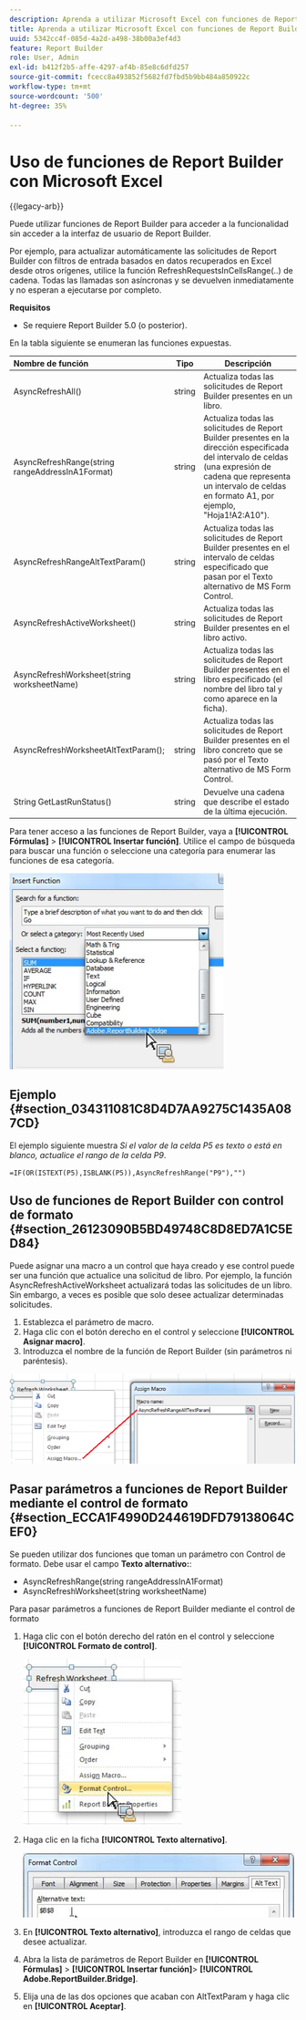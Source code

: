 ```yaml
---
description: Aprenda a utilizar Microsoft Excel con funciones de Report Builder sin acceder a la interfaz de usuario de Report Builder.
title: Aprenda a utilizar Microsoft Excel con funciones de Report Builder
uuid: 5342cc4f-085d-4a2d-a498-38b00a3ef4d3
feature: Report Builder
role: User, Admin
exl-id: b412f2b5-affe-4297-af4b-85e8c6dfd257
source-git-commit: fcecc8a493852f5682fd7fbd5b9bb484a850922c
workflow-type: tm+mt
source-wordcount: '500'
ht-degree: 35%

---
```


# Uso de funciones de Report Builder con Microsoft Excel

{{legacy-arb}}

Puede utilizar funciones de Report Builder para acceder a la funcionalidad sin acceder a la interfaz de usuario de Report Builder.

Por ejemplo, para actualizar automáticamente las solicitudes de Report Builder con filtros de entrada basados en datos recuperados en Excel desde otros orígenes, utilice la función RefreshRequestsInCellsRange(..) de cadena. Todas las llamadas son asíncronas y se devuelven inmediatamente y no esperan a ejecutarse por completo.

**Requisitos**

* Se requiere Report Builder 5.0 (o posterior).

En la tabla siguiente se enumeran las funciones expuestas.

| Nombre de función | Tipo | Descripción |
|:---| --- | ---|
| AsyncRefreshAll() | string | Actualiza todas las solicitudes de Report Builder presentes en un libro. |
| AsyncRefreshRange(string rangeAddressInA1Format) | string | Actualiza todas las solicitudes de Report Builder presentes en la dirección especificada del intervalo de celdas (una expresión de cadena que representa un intervalo de celdas en formato A1, por ejemplo, &quot;Hoja1!A2:A10&quot;). |
| AsyncRefreshRangeAltTextParam() | string | Actualiza todas las solicitudes de Report Builder presentes en el intervalo de celdas especificado que pasan por el Texto alternativo de MS Form Control. |
| AsyncRefreshActiveWorksheet() | string | Actualiza todas las solicitudes de Report Builder presentes en el libro activo. |
| AsyncRefreshWorksheet(string worksheetName) | string | Actualiza todas las solicitudes de Report Builder presentes en el libro especificado (el nombre del libro tal y como aparece en la ficha). |
| AsyncRefreshWorksheetAltTextParam(); | string | Actualiza todas las solicitudes de Report Builder presentes en el libro concreto que se pasó por el Texto alternativo de MS Form Control. |
| String GetLastRunStatus() | string | Devuelve una cadena que describe el estado de la última ejecución. |

Para tener acceso a las funciones de Report Builder, vaya a **[!UICONTROL Fórmulas]** > **[!UICONTROL Insertar función]**. Utilice el campo de búsqueda para buscar una función o seleccione una categoría para enumerar las funciones de esa categoría.

![Captura de pantalla que muestra la ventana Insertar función con la lista de categorías expandida.](assets/arb_functions.png)

## Ejemplo {#section_034311081C8D4D7AA9275C1435A087CD}

El ejemplo siguiente muestra *Si el valor de la celda P5 es texto o está en blanco, actualice el rango de la celda P9*.

```
=IF(OR(ISTEXT(P5),ISBLANK(P5)),AsyncRefreshRange("P9"),"")
```

## Uso de funciones de Report Builder con control de formato {#section_26123090B5BD49748C8D8ED7A1C5ED84}

Puede asignar una macro a un control que haya creado y ese control puede ser una función que actualice una solicitud de libro. Por ejemplo, la función AsyncRefreshActiveWorksheet actualizará todas las solicitudes de un libro. Sin embargo, a veces es posible que solo desee actualizar determinadas solicitudes.

1. Establezca el parámetro de macro.
1. Haga clic con el botón derecho en el control y seleccione **[!UICONTROL Asignar macro]**.
1. Introduzca el nombre de la función de Report Builder (sin parámetros ni paréntesis).

![Captura de pantalla que muestra la ventana Asignar macro.](assets/assign_macro.png)

## Pasar parámetros a funciones de Report Builder mediante el control de formato {#section_ECCA1F4990D244619DFD79138064CEF0}

Se pueden utilizar dos funciones que toman un parámetro con Control de formato. Debe usar el campo **Texto alternativo:**:

* AsyncRefreshRange(string rangeAddressInA1Format)
* AsyncRefreshWorksheet(string worksheetName)

Para pasar parámetros a funciones de Report Builder mediante el control de formato

1. Haga clic con el botón derecho del ratón en el control y seleccione **[!UICONTROL Formato de control]**.

   ![Captura de pantalla que muestra el control de formato seleccionado.](assets/format_control.png)

1. Haga clic en la ficha **[!UICONTROL Texto alternativo]**.

   ![Captura de pantalla que muestra la pestaña Texto alternativo y el campo Texto alternativo:.](assets/alt_text.png)

1. En **[!UICONTROL Texto alternativo]**, introduzca el rango de celdas que desee actualizar.
1. Abra la lista de parámetros de Report Builder en **[!UICONTROL Fórmulas]** > **[!UICONTROL Insertar función]**> **[!UICONTROL Adobe.ReportBuilder.Bridge]**.

1. Elija una de las dos opciones que acaban con AltTextParam y haga clic en **[!UICONTROL Aceptar]**.
